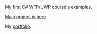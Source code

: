 My first C# WFP/UWP course's examples.

[Main project is here](https://github.com/Szeretni/TTOS0300_UI_Programming_Collaboration).

My [portfolio](https://student.labranet.jamk.fi/~L2912/).
